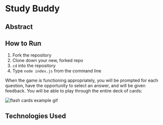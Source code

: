# Study Buddy

## Abstract

## How to Run

1. Fork the repository
2. Clone down your new, forked repo
3. `cd` into the repository
4. Type `node index.js` from the command line

When the game is functioning appropriately, you will be prompted for each question, have the opportunity to select an answer, and will be given feedback. You will be able to play through the entire deck of cards:

![flash cards example gif](https://media.giphy.com/media/1zkb1q58eTiTH6D7wc/giphy.gif)

## Technologies Used
